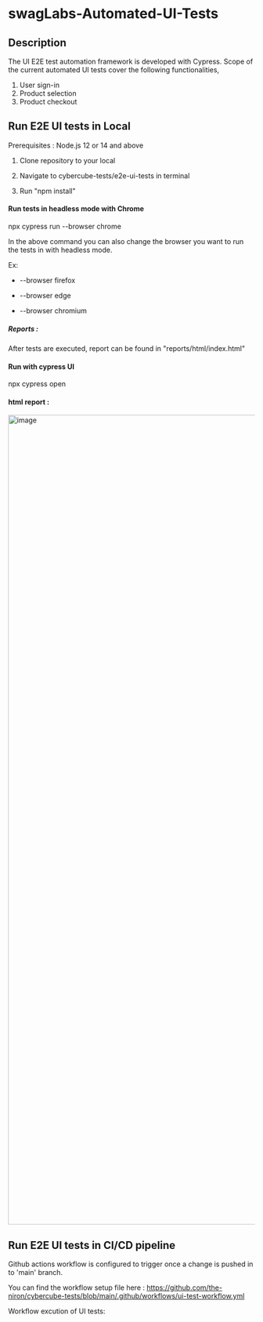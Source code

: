# swagLabs-Automated-UI-Tests

##  Description

The UI E2E test automation framework is developed with Cypress. Scope of the current automated UI tests cover the following functionalities,
1. User sign-in
2. Product selection
3. Product checkout


## Run E2E UI tests in Local

Prerequisites : Node.js 12 or 14 and above

1. Clone repository to your local

2. Navigate to cybercube-tests/e2e-ui-tests in terminal

3. Run "npm install"


#### Run tests in headless mode with Chrome

npx cypress run --browser chrome

  
In the above command you can also change the browser you want to run the tests in with headless mode.

Ex:

* --browser firefox

* --browser edge

* --browser chromium


##### Reports :

After tests are executed, report can be found in "reports/html/index.html"


#### Run with cypress UI

npx cypress open

  
#### html report :

<img width="1650" alt="image" src="https://github.com/the-niron/cybercube-tests/assets/121791925/04d9eca5-0942-44c8-b435-ee14f59b86af">


## Run E2E UI tests in CI/CD pipeline

Github actions workflow is configured to trigger once a change is pushed in to 'main' branch.

You can find the workflow setup file here :
 https://github.com/the-niron/cybercube-tests/blob/main/.github/workflows/ui-test-workflow.yml

Workflow excution of UI tests: 
